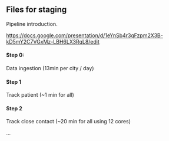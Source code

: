 ## Files for staging

Pipeline introduction.

https://docs.google.com/presentation/d/1eYnSb4r3qFzpm2X3B-kD5mY2C7VGxMz-LBH6LX3RqL8/edit

#### Step 0: 
Data ingestion (13min per city / day)

#### Step 1
Track patient (~1 min for all)

#### Step 2
Track close contact (~20 min for all using 12 cores)

...
